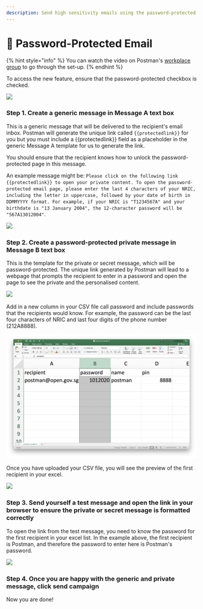 ```yaml
---
description: Send high sensitivity emails using the password-protected email feature.
---
```


# 🔐 Password-Protected Email

{% hint style="info" %}
You can watch the video on Postman's [workplace group](https://onepublicservice.workplace.com/groups/postman.gov.sg/permalink/2722032748065759/) to go through the set-up.
{% endhint %}

To access the new feature, ensure that the password-protected checkbox is checked.

![](../../../.gitbook/assets/screencapture-postman-gov-sg-campaigns-2020-07-28-18\_11\_47.png)

### Step 1. Create a generic message in Message A text box

This is a generic message that will be delivered to the recipient's email inbox. Postman will generate the unique link called `{{protectedlink}}` for you but you must include a \{{protectedlink\}} field as a placeholder in the generic Message A template for us to generate the link.

You should ensure that the recipient knows how to unlock the password-protected page in this message.

An example message might be: `Please click on the following link {{protectedlink}} to open your private content. To open the password-protected email page, please enter the last 4 characters of your NRIC, including the letter in uppercase, followed by your date of birth in DDMMYYYY format. For example, if your NRIC is "T1234567A" and your birthdate is "13 January 2004", the 12-character password will be "567A13012004"`.

![](../../../.gitbook/assets/screencapture-postman-gov-sg-campaigns-5268-2020-07-28-17\_59\_10.png)

### Step 2. Create a password-protected private message in Message B text box

This is the template for the private or secret message, which will be password-protected. The unique link generated by Postman will lead to a webpage that prompts the recipient to enter in a password and open the page to see the private and the personalised content.

![](../../../.gitbook/assets/screencapture-postman-gov-sg-campaigns-5268-2020-07-28-18\_04\_25.png)

Add in a new column in your CSV file call password and include passwords that the recipients would know. For example, the password can be the last four characters of NRIC and last four digits of the phone number (212A8888).

![](<../../../.gitbook/assets/Screenshot 2020-07-28 at 6.03.16 PM (1).png>)

Once you have uploaded your CSV file, you will see the preview of the first recipient in your excel.

![](../../../.gitbook/assets/screencapture-postman-gov-sg-campaigns-5268-2020-07-28-18\_05\_07.png)

### Step 3. Send yourself a test message and open the link in your browser to ensure the private or secret message is formatted correctly

To open the link from the test message, you need to know the password for the first recipient in your excel list. In the example above, the first recipient is Postman, and therefore the password to enter here is Postman's password.

![](../../../.gitbook/assets/screencapture-postman-gov-sg-p-1-96a05d0e-5f70-4aac-a038-8a8c8179e151-2020-07-28-18\_05\_57.png)

### Step 4. Once you are happy with the generic and private message, click send campaign

Now you are done!
